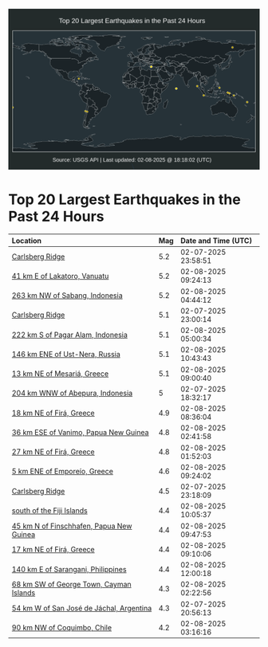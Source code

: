![Map](./map.png)

# Top 20 Largest Earthquakes in the Past 24 Hours

| Location | Mag | Date and Time (UTC) |
|:---|:---|:---|
| [Carlsberg Ridge](https://earthquake.usgs.gov/earthquakes/eventpage/us7000pc83) | 5.2 | 02-07-2025 23:58:51 |
| [41 km E of Lakatoro, Vanuatu](https://earthquake.usgs.gov/earthquakes/eventpage/us7000pcav) | 5.2 | 02-08-2025 09:24:13 |
| [263 km NW of Sabang, Indonesia](https://earthquake.usgs.gov/earthquakes/eventpage/us7000pc9c) | 5.2 | 02-08-2025 04:44:12 |
| [Carlsberg Ridge](https://earthquake.usgs.gov/earthquakes/eventpage/us7000pc7i) | 5.1 | 02-07-2025 23:00:14 |
| [222 km S of Pagar Alam, Indonesia](https://earthquake.usgs.gov/earthquakes/eventpage/us7000pc9d) | 5.1 | 02-08-2025 05:00:34 |
| [146 km ENE of Ust-Nera, Russia](https://earthquake.usgs.gov/earthquakes/eventpage/us7000pcb7) | 5.1 | 02-08-2025 10:43:43 |
| [13 km NE of Mesariá, Greece](https://earthquake.usgs.gov/earthquakes/eventpage/us7000pcah) | 5.1 | 02-08-2025 09:00:40 |
| [204 km WNW of Abepura, Indonesia](https://earthquake.usgs.gov/earthquakes/eventpage/us7000pc6g) | 5 | 02-07-2025 18:32:17 |
| [18 km NE of Firá, Greece](https://earthquake.usgs.gov/earthquakes/eventpage/us7000pcac) | 4.9 | 02-08-2025 08:36:04 |
| [36 km ESE of Vanimo, Papua New Guinea](https://earthquake.usgs.gov/earthquakes/eventpage/us7000pc8x) | 4.8 | 02-08-2025 02:41:58 |
| [27 km NE of Firá, Greece](https://earthquake.usgs.gov/earthquakes/eventpage/us7000pc8g) | 4.8 | 02-08-2025 01:52:03 |
| [5 km ENE of Emporeío, Greece](https://earthquake.usgs.gov/earthquakes/eventpage/us7000pcau) | 4.6 | 02-08-2025 09:24:02 |
| [Carlsberg Ridge](https://earthquake.usgs.gov/earthquakes/eventpage/us7000pc7k) | 4.5 | 02-07-2025 23:18:09 |
| [south of the Fiji Islands](https://earthquake.usgs.gov/earthquakes/eventpage/us7000pcb3) | 4.4 | 02-08-2025 10:05:37 |
| [45 km N of Finschhafen, Papua New Guinea](https://earthquake.usgs.gov/earthquakes/eventpage/us7000pcaz) | 4.4 | 02-08-2025 09:47:53 |
| [17 km NE of Firá, Greece](https://earthquake.usgs.gov/earthquakes/eventpage/us7000pcan) | 4.4 | 02-08-2025 09:10:06 |
| [140 km E of Sarangani, Philippines](https://earthquake.usgs.gov/earthquakes/eventpage/us7000pcbg) | 4.4 | 02-08-2025 12:00:18 |
| [68 km SW of George Town, Cayman Islands](https://earthquake.usgs.gov/earthquakes/eventpage/us7000pc8j) | 4.3 | 02-08-2025 02:22:56 |
| [54 km W of San José de Jáchal, Argentina](https://earthquake.usgs.gov/earthquakes/eventpage/us7000pc6w) | 4.3 | 02-07-2025 20:56:13 |
| [90 km NW of Coquimbo, Chile](https://earthquake.usgs.gov/earthquakes/eventpage/us7000pc8y) | 4.2 | 02-08-2025 03:16:16 |
